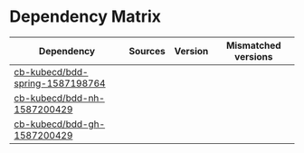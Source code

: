 # Dependency Matrix

Dependency | Sources | Version | Mismatched versions
---------- | ------- | ------- | -------------------
[cb-kubecd/bdd-spring-1587198764](https://github.com/cb-kubecd/bdd-spring-1587198764.git) |  | []() | 
[cb-kubecd/bdd-nh-1587200429](https://github.com/cb-kubecd/bdd-nh-1587200429.git) |  | []() | 
[cb-kubecd/bdd-gh-1587200429](https://github.com/cb-kubecd/bdd-gh-1587200429.git) |  | []() | 
